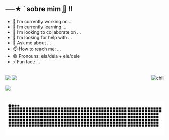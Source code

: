## ──★ ˙ sobre mim ̟🐇 !!

- 🔭 I’m currently working on ...
- 🌱 I’m currently learning ...
- 👯 I’m looking to collaborate on ...
- 🤔 I’m looking for help with ...
- 💬 Ask me about ...
- 📫 How to reach me: ...
- 😄 Pronouns: ela/dela + ele/dele
- ⚡ Fun fact: ...

##

<div> 
  <img height = "170cm" src = "https://github-readme-stats.vercel.app/api?username=Pirezita&theme=rose&show_icons=true&hide_border=false&count_private=true"/>
  <img height = "170cm" src = "https://github-readme-stats.vercel.app/api/top-langs/?username=Pirezita&theme=rose&show_icons=true&hide_border=false&layout=compact"/>
  <img align = "right"  alt = "chill" src = <"https://i.pinimg.com/originals/cd/d7/d7/cdd7d7bc25e3cb4a7df429ba70ee1254.gif">
</div>

<a href = "https://www.linkedin.com/in/aline-pirez" target="_blank"><img src="https://img.shields.io/badge/-LinkedIn-%230077B5?style=for-the-badge&logo=linkedin&logoColor=white" target="_blank"></a>

##

![snake gif](https://github.com/pirezita/pirezita/blob/output/github-contribution-grid-snake-dark.svg)
